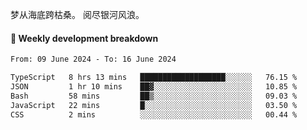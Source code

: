 梦从海底跨枯桑。
阅尽银河风浪。


#### 📝 Weekly development breakdown

<!--START_SECTION:waka-->

```txt
From: 09 June 2024 - To: 16 June 2024

TypeScript   8 hrs 13 mins   ███████████████████░░░░░░   76.15 %
JSON         1 hr 10 mins    ██▓░░░░░░░░░░░░░░░░░░░░░░   10.85 %
Bash         58 mins         ██▒░░░░░░░░░░░░░░░░░░░░░░   09.03 %
JavaScript   22 mins         █░░░░░░░░░░░░░░░░░░░░░░░░   03.50 %
CSS          2 mins          ░░░░░░░░░░░░░░░░░░░░░░░░░   00.44 %
```

<!--END_SECTION:waka-->



